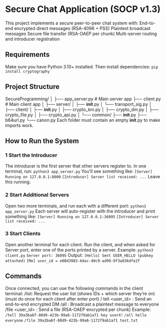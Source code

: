 # Secure Chat Application (SOCP v1.3)

This project implements a secure peer-to-peer chat system with:
End-to-end encrypted direct messages (RSA-4096 + PSS)
Plaintext broadcast messages
Secure file transfer (RSA-OAEP per chunk)
Multi-server routing and introducer registration

## Requirements

Make sure you have Python 3.10+ installed.
Then install dependencies:
`pip install cryptography`

## Project Structure

SecureProgramming/
│
├── app_server.py # Main server app
├── client.py # Main client app
│
├── server/
│ ├── **init**.py
│ └── transport_sig.py
│
├── client/
│ ├── **init**.py
│ ├── crypto_km.py
│ ├── crypto_dm.py
│ ├── crypto_file.py
│ ├── crypto_api.py
│
└── common/
├── **init**.py
├── b64url.py
└── canon.py
Each folder must contain an empty **init**.py to make imports work.

## How to Run the System

### 1 Start the Introducer

The introducer is the first server that other servers register to.
In one terminal, run:
`python3 app_server.py`
You’ll see something like:
`[Server] Running on 127.0.0.1:8000`
`[Introducer] Server list received: ...`
Leave this running.

### 2️ Start Additional Servers

Open two more terminals, and run each with a different port:
`python3 app_server.py`
Each server will auto-register with the introducer and print something like:
`[Server] Running on 127.0.0.1:36095`
`[Introducer] Server list received: ...`

### 3 Start Clients

Open another terminal for each client.
Run the client, and when asked for Server port, enter one of the ports printed by a server.
Example:
`python3 client.py`
`Server port: 36095`
Output:
`[Hello] Sent USER_HELLO (pubkey attached)`
`[Me] user_id = e08d3983-64ac-40c9-ad99-9f3a836dfe2f`

## Commands

Once connected, you can use the following commands in the client terminal:
/list: Request the user list (shows IDs + which server they’re on) (must do once for each client after enter port)
/ tell <user_id> <message>: Send an end-to-end encrypted DM
/all <message>: Broadcast a plaintext message to everyone
/file <user_id> <path>: Send a file (RSA-OAEP encrypted per chunk)
Example:
`/tell 39a3ba6f-80d9-423b-99a6-1172f9ab1a71 hey userX!`
`/all hello everyone`
`/file 39a3ba6f-80d9-423b-99a6-1172f9ab1a71 test.txt`
